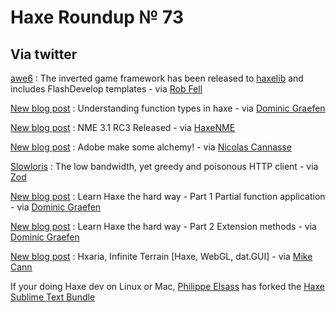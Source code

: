 [_template]: roundup.html
# Haxe Roundup № 73

## Via twitter
[awe6][link 1] : The inverted game framework has been released to [haxelib][link 2] and includes FlashDevelop templates - via [Rob Fell][link 3]

[New blog post][link 4] : Understanding function types in haxe - via [Dominic Graefen][link 5]

[New blog post][link 6] : NME 3.1 RC3 Released - via [HaxeNME][link 7]

[New blog post][link 8] : Adobe make some alchemy! - via [Nicolas Cannasse][link 9]

[Slowloris][link 10] : The low bandwidth, yet greedy and poisonous HTTP client - via [Zod][link 11]

[New blog post][link 12] : Learn Haxe the hard way - Part 1 Partial function application - via [Dominic Graefen][link 13]

[New blog post][link 14] : Learn Haxe the hard way - Part 2 Extension methods - via [Dominic Graefen][link 15]

[New blog post][link 16] : Hxaria, Infinite Terrain [Haxe, WebGL, dat.GUI] - via [Mike Cann][link 17]

If your doing Haxe dev on Linux or Mac, [Philippe Elsass][link 18] has forked the [Haxe Sublime Text Bundle][link 19]

[link 1]: http://code.google.com/p/awe6/ "awe6"
[link 2]: http://lib.haxe.org/p/awe6 "haxelib"
[link 3]: https://www.twitter.com/#!/hypersurge "Rob Fell"
[link 4]: http://www.devboy.org/2011/11/22/understanding-function-types-in-haxe/ "New blog post"
[link 5]: https://www.twitter.com/#!/devboy_org "Dominic Graefen"
[link 6]: http://www.haxenme.org/blog/?p=39 "New blog post"
[link 7]: https://www.twitter.com/#!/haxenme "HaxeNME"
[link 8]: http://ncannasse.fr/blog/adobe_make_some_alchemy "New blog post"
[link 9]: https://www.twitter.com/#!/ncannasse "Nicolas Cannasse"
[link 10]: https://github.com/z0/slowloris "Slowloris"
[link 11]: https://www.twitter.com/#!/______zod______ "Zod"
[link 12]: http://www.devboy.org/2011/11/25/partial-function-application/ "New blog post"
[link 13]: https://www.twitter.com/#!/devboy_org "Dominic Graefen"
[link 14]: http://www.devboy.org/2011/11/26/learn-haxe-extension-methods/ "New blog post"
[link 15]: https://www.twitter.com/#!/devboy_org "Dominic Graefen"
[link 16]: http://mikecann.co.uk/personal-project/hxaria-infinite-terrain-haxe-webgldat-gui/ "New blog post"
[link 17]: https://www.twitter.com/#!/mikeysee "Mike Cann"
[link 18]: https://www.twitter.com/#!/elsassph "Philippe Elsass"
[link 19]: https://github.com/elsassph/haxe-sublime2-bundle "Haxe Sublime Text Bundle"

